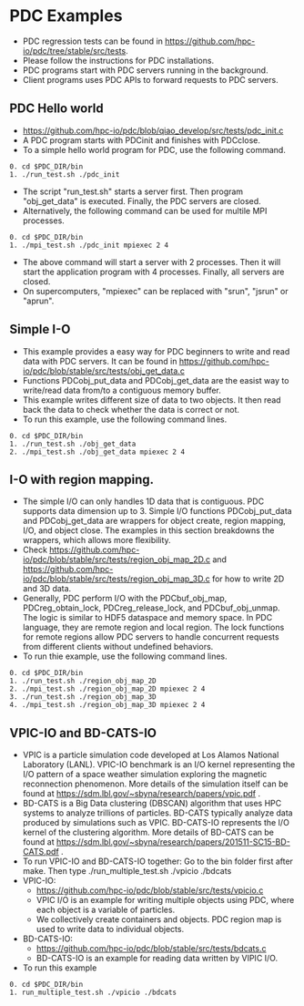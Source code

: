 # PDC Examples
  + PDC regression tests can be found in https://github.com/hpc-io/pdc/tree/stable/src/tests.
  + Please follow the instructions for PDC installations.
  + PDC programs start with PDC servers running in the background.
  + Client programs uses PDC APIs to forward requests to PDC servers.
  ## PDC Hello world
  + https://github.com/hpc-io/pdc/blob/qiao_develop/src/tests/pdc_init.c
  + A PDC program starts with PDCinit and finishes with PDCclose.
  + To a simple hello world program for PDC, use the following command.
```
0. cd $PDC_DIR/bin
1. ./run_test.sh ./pdc_init
```
  + The script "run_test.sh" starts a server first. Then program "obj_get_data" is executed. Finally, the PDC servers are closed.
  + Alternatively, the following command can be used for multile MPI processes.
```
0. cd $PDC_DIR/bin
1. ./mpi_test.sh ./pdc_init mpiexec 2 4
```
  + The above command will start a server with 2 processes. Then it will start the application program with 4 processes. Finally, all servers are closed.
  + On supercomputers, "mpiexec" can be replaced with "srun", "jsrun" or "aprun".
  ## Simple I-O
  + This example provides a easy way for PDC beginners to write and read data with PDC servers. It can be found in https://github.com/hpc-io/pdc/blob/stable/src/tests/obj_get_data.c
  + Functions PDCobj_put_data and PDCobj_get_data are the easist way to write/read data from/to a contiguous memory buffer.
  + This example writes different size of data to two objects. It then read back the data to check whether the data is correct or not.
  + To run this example, use the following command lines.
```
0. cd $PDC_DIR/bin
1. ./run_test.sh ./obj_get_data
2. ./mpi_test.sh ./obj_get_data mpiexec 2 4
```
  ## I-O with region mapping.
  + The simple I/O can only handles 1D data that is contiguous. PDC supports data dimension up to 3. Simple I/O functions PDCobj_put_data and PDCobj_get_data are wrappers for object create, region mapping, I/O, and object close. The examples in this section breakdowns the wrappers, which allows more flexibility.
  + Check https://github.com/hpc-io/pdc/blob/stable/src/tests/region_obj_map_2D.c and https://github.com/hpc-io/pdc/blob/stable/src/tests/region_obj_map_3D.c for how to write 2D and 3D data.
  + Generally, PDC perform I/O with the PDCbuf_obj_map, PDCreg_obtain_lock, PDCreg_release_lock, and PDCbuf_obj_unmap. The logic is similar to HDF5 dataspace and memory space. In PDC language, they are remote region and local region. The lock functions for remote regions allow PDC servers to handle concurrent requests from different clients without undefined behaviors.
  + To run thie example, use the following command lines.
```
0. cd $PDC_DIR/bin
1. ./run_test.sh ./region_obj_map_2D
2. ./mpi_test.sh ./region_obj_map_2D mpiexec 2 4
3. ./run_test.sh ./region_obj_map_3D
4. ./mpi_test.sh ./region_obj_map_3D mpiexec 2 4
```
  ## VPIC-IO and BD-CATS-IO
  + VPIC is a particle simulation code developed at Los Alamos National Laboratory (LANL). 
    VPIC-IO benchmark is an I/O kernel representing the I/O pattern of a space weather simulation
    exploring the magnetic reconnection phenomenon. More details of the simulation itself can be 
    found at https://sdm.lbl.gov/~sbyna/research/papers/vpic.pdf . 
  + BD-CATS is a Big Data clustering (DBSCAN) algorithm that uses HPC systems to analyze trillions of
    particles. BD-CATS typically analyze data produced by simulations such as VPIC. 
    BD-CATS-IO represents the I/O kernel of the clustering algorithm. More details of BD-CATS
    can be found at https://sdm.lbl.gov/~sbyna/research/papers/201511-SC15-BD-CATS.pdf . 
  + To run VPIC-IO and BD-CATS-IO together: Go to the bin folder first after make. 
    Then type ./run_multiple_test.sh ./vpicio ./bdcats
  + VPIC-IO: 
    - https://github.com/hpc-io/pdc/blob/stable/src/tests/vpicio.c
    - VPIC I/O is an example for writing multiple objects using PDC, where each object is a variable of particles.
    - We collectively create containers and objects. PDC region map is used to write data to individual objects.
  + BD-CATS-IO: 
    - https://github.com/hpc-io/pdc/blob/stable/src/tests/bdcats.c
    - BD-CATS-IO is an example for reading data written by VIPIC I/O.
  + To run this example
```
0. cd $PDC_DIR/bin
1. run_multiple_test.sh ./vpicio ./bdcats
```
